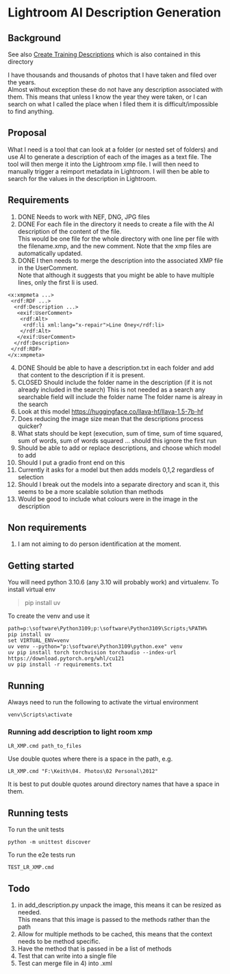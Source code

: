 # Lightroom AI Description Generation

## Background

See also [Create Training Descriptions](README_CR_TRD.md) which is also contained in this directory

I have thousands and thousands of photos that I have taken and filed over the years.  
Almost without exception these do not have any description associated with them.
This means that unless I know the year they were taken, or I can search on what I called the place when I filed them it is difficult/impossible to find anything.

## Proposal

What I need is a tool that can look at a folder (or nested set of folders) and use AI to generate a description of each of the images as a text file.
The tool will then merge it into the Lightroom xmp file.
I will then need to manually trigger a reimport metadata in Lightroom.
I will then be able to search for the values in the description in Lightroom.

## Requirements

1. DONE Needs to work with NEF, DNG, JPG files
2. DONE For each file in the directory it needs to create a file with the AI description of the content of the file.  
This would be one file for the whole directory with one line per file with the filename.xmp, and the new comment.
Note that the xmp files are automatically updated.
3. DONE I then needs to merge the description into the associated XMP file in the UserComment.  
Note that although it suggests that you might be able to have multiple lines, only the first li is used.
```
<x:xmpmeta ...>
 <rdf:RDF ...>
  <rdf:Description ...>
   <exif:UserComment>
    <rdf:Alt>
     <rdf:li xml:lang="x-repair">Line Oney</rdf:li>
    </rdf:Alt>
   </exif:UserComment>
  </rdf:Description>
 </rdf:RDF>
</x:xmpmeta>      
```
4. DONE Should be able to have a description.txt in each folder and add that content to the description if it is present.
5. CLOSED Should include the folder name in the description (if it is not already included in the search)
This is not needed as a search any searchable field will include the folder name
The folder name is alreay in the search
6. Look at this model https://huggingface.co/llava-hf/llava-1.5-7b-hf
7. Does reducing the image size mean that the descriptions process quicker?
8. What stats should be kept (execution, sum of time, sum of time squared, sum of words, sum of words squared ... should this ignore the first run
9. Should be able to add or replace descriptions, and choose which model to add
10. Should I put a gradio front end on this
11. Currently it asks for a model but then adds models 0,1,2 regardless of selection
12. Should I break out the models into a separate directory and scan it, this seems to be a more scalable solution than methods
13. Would be good to include what colours were in the image in the description

## Non requirements

1. I am not aiming to do person identification at the moment.


## Getting started

You will need python 3.10.6 (any 3.10 will probably work) and virtualenv.
To install virtual env 
> pip install uv

To create the venv and use it
```
path=p:\software\Python3109;p:\software\Python3109\Scripts;%PATH%
pip install uv
set VIRTUAL_ENV=venv
uv venv --python="p:\software\Python3109\python.exe" venv
uv pip install torch torchvision torchaudio --index-url https://download.pytorch.org/whl/cu121
uv pip install -r requirements.txt
```
## Running
Always need to run the following to activate the virtual environment

```
venv\Scripts\activate
```
### Running add description to light room xmp
```
LR_XMP.cmd path_to_files
```
Use double quotes where there is a space in the path, e.g. 
```
LR_XMP.cmd "F:\Keith\04. Photos\02 Personal\2012"
```
It is best to put double quotes around directory names that have a space in them.

## Running tests
To run the unit tests 
```
python -m unittest discover
```
To run the e2e tests run
```commandline
TEST_LR_XMP.cmd
```
## Todo

1) in add_description.py unpack the image, this means it can be resized as needed.  
This means that this image is passed to the methods rather than the path
2) Allow for multiple methods to be cached, this means that the context needs to be method specific.
3) Have the method that is passed in be a list of methods
4) Test that can write into a single file
5) Test can merge file in 4) into .xml